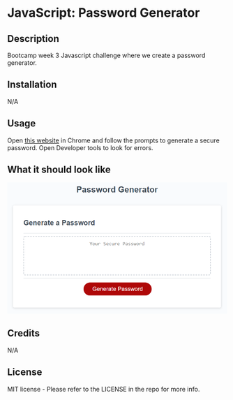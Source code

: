 # JavaScript: Password Generator
## Description
Bootcamp week 3 Javascript challenge where we create a password generator.
## Installation
N/A
## Usage
Open [this website](https://skywalkah.github.io/password-generator/) in Chrome and follow the prompts to generate a secure password. Open Developer tools to look for errors.
## What it should look like
![A screenshot of the desktop view](assets/images/03-javascript-homework-demo.png)
## Credits
N/A

## License
MIT license - Please refer to the LICENSE in the repo for more info.